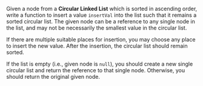 Given a node from a **Circular Linked List** which is sorted in ascending order, write a function to insert a value `insertVal` into the list such that it remains a sorted circular list. The given node can be a reference to any single node in the list, and may not be necessarily the smallest value in the circular list.

If there are multiple suitable places for insertion, you may choose any place to insert the new value. After the insertion, the circular list should remain sorted.

If the list is empty (i.e., given node is `null`), you should create a new single circular list and return the reference to that single node. Otherwise, you should return the original given node.